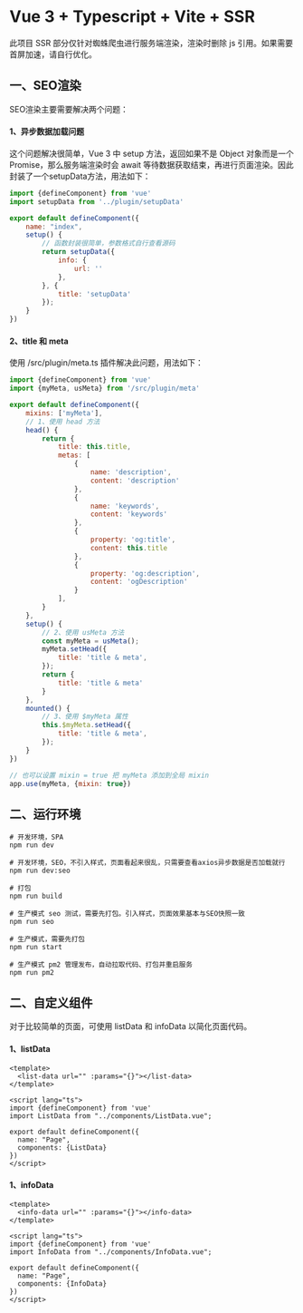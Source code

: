 # Vue 3 + Typescript + Vite + SSR

此项目 SSR 部分仅针对蜘蛛爬虫进行服务端渲染，渲染时删除 js 引用。如果需要首屏加速，请自行优化。

## 一、SEO渲染 ##

SEO渲染主要需要解决两个问题：

#### 1、异步数据加载问题 ###

这个问题解决很简单，Vue 3 中 setup 方法，返回如果不是 Object 对象而是一个 Promise，那么服务端渲染时会 await 等待数据获取结束，再进行页面渲染。因此封装了一个setupData方法，用法如下：

```javascript
import {defineComponent} from 'vue'
import setupData from '../plugin/setupData'

export default defineComponent({
    name: "index",
    setup() {
        // 函数封装很简单，参数格式自行查看源码
        return setupData({
            info: {
                url: ''
            },
        }, {
            title: 'setupData'
        });
    }
})
```

#### 2、title 和 meta ###

使用 /src/plugin/meta.ts 插件解决此问题，用法如下：

```javascript
import {defineComponent} from 'vue'
import {myMeta, usMeta} from '/src/plugin/meta'

export default defineComponent({
    mixins: ['myMeta'],
    // 1、使用 head 方法
    head() {
        return {
            title: this.title,
            metas: [
                {
                    name: 'description',
                    content: 'description'
                },
                {
                    name: 'keywords',
                    content: 'keywords'
                },
                {
                    property: 'og:title',
                    content: this.title
                },
                {
                    property: 'og:description',
                    content: 'ogDescription'
                }
            ],
        }
    },
    setup() {
        // 2、使用 usMeta 方法
        const myMeta = usMeta();
        myMeta.setHead({
            title: 'title & meta',
        });
        return {
            title: 'title & meta'
        }
    },
    mounted() {
        // 3、使用 $myMeta 属性
        this.$myMeta.setHead({
            title: 'title & meta',
        });
    }
})

// 也可以设置 mixin = true 把 myMeta 添加到全局 mixin
app.use(myMeta, {mixin: true})
```

## 二、运行环境 ##
```shell
# 开发环境，SPA
npm run dev

# 开发环境，SEO，不引入样式，页面看起来很乱，只需要查看axios异步数据是否加载就行
npm run dev:seo

# 打包
npm run build

# 生产模式 seo 测试，需要先打包。引入样式，页面效果基本与SEO快照一致
npm run seo

# 生产模式，需要先打包
npm run start

# 生产模式 pm2 管理发布，自动拉取代码、打包并重启服务
npm run pm2

```

## 二、自定义组件 ##
对于比较简单的页面，可使用 listData 和 infoData 以简化页面代码。
#### 1、listData ###
```vue
<template>
  <list-data url="" :params="{}"></list-data>
</template>

<script lang="ts">
import {defineComponent} from 'vue'
import ListData from "../components/ListData.vue";

export default defineComponent({
  name: "Page",
  components: {ListData}
})
</script>
```
#### 1、infoData ###
```vue
<template>
  <info-data url="" :params="{}"></info-data>
</template>

<script lang="ts">
import {defineComponent} from 'vue'
import InfoData from "../components/InfoData.vue";

export default defineComponent({
  name: "Page",
  components: {InfoData}
})
</script>
```
